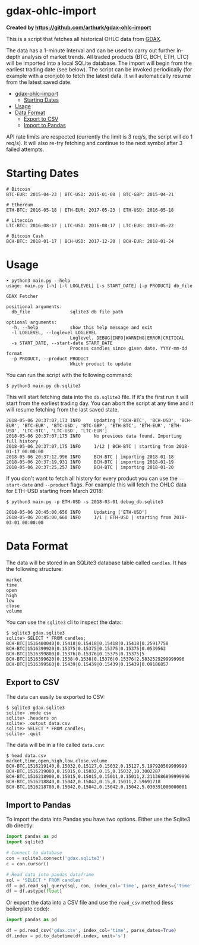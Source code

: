 gdax-ohlc-import
================

**Created by https://github.com/arthurk/gdax-ohlc-import**


This is a script that fetches all historical OHLC data from [GDAX](https://www.gdax.com/).

The data has a 1-minute interval and can be used to carry out further in-depth analysis of market trends. All traded products (BTC, BCH, ETH, LTC) will be imported into a local SQLite database. The import will begin from the earliest trading date (see below). The script can be invoked periodically (for example with a cronjob) to fetch the latest data. It will automatically resume from the latest saved date.

- [gdax-ohlc-import](#gdax-ohlc-import)
  * [Starting Dates](#starting-dates)
- [Usage](#usage)
- [Data Format](#data-format)
  * [Export to CSV](#export-to-csv)
  * [Import to Pandas](#import-to-pandas)

API rate limits are respected (currently the limit is 3 req/s, the script will do 1 req/s). It will also re-try fetching and continue to the next symbol after 3 failed attempts.

Starting Dates
==============

    # Bitcoin
    BTC-EUR: 2015-04-23 | BTC-USD: 2015-01-08 | BTC-GBP: 2015-04-21

    # Ethereum
    ETH-BTC: 2016-05-18 | ETH-EUR: 2017-05-23 | ETH-USD: 2016-05-18

    # Litecoin
    LTC-BTC: 2016-08-17 | LTC-USD: 2016-08-17 | LTC-EUR: 2017-05-22

    # Bitcoin Cash
    BCH-BTC: 2018-01-17 | BCH-USD: 2017-12-20 | BCH-EUR: 2018-01-24

Usage
=====

    ➤ python3 main.py --help
    usage: main.py [-h] [-l LOGLEVEL] [-s START_DATE] [-p PRODUCT] db_file

    GDAX Fetcher

    positional arguments:
      db_file               sqlite3 db file path

    optional arguments:
      -h, --help            show this help message and exit
      -l LOGLEVEL, --loglevel LOGLEVEL
                            Loglevel. DEBUG|INFO|WARNING|ERROR|CRITICAL
      -s START_DATE, --start-date START_DATE
                            Process candles since given date. YYYY-mm-dd format
      -p PRODUCT, --product PRODUCT
                            Which product to update

You can run the script with the following command:

    $ python3 main.py db.sqlite3

This will start fetching data into the `db.sqlite3` file. If it's the first run it will start from the earliest trading day. You can abort the script at any time and it will resume fetching from the last saved state.

    2018-05-06 20:37:07,173 INFO     Updating ['BCH-BTC', 'BCH-USD', 'BCH-EUR', 'BTC-EUR', 'BTC-USD', 'BTC-GBP', 'ETH-BTC', 'ETH-EUR', 'ETH-USD', 'LTC-BTC', 'LTC-USD', 'LTC-EUR']
    2018-05-06 20:37:07,175 INFO     No previous data found. Importing full history
    2018-05-06 20:37:07,175 INFO     1/12 | BCH-BTC | starting from 2018-01-17 00:00:00
    2018-05-06 20:37:12,996 INFO     BCH-BTC | importing 2018-01-18
    2018-05-06 20:37:19,931 INFO     BCH-BTC | importing 2018-01-19
    2018-05-06 20:37:25,257 INFO     BCH-BTC | importing 2018-01-20

If you don't want to fetch all history for every product you can use the `--start-date` and `--product` flags. For example this will fetch the OHLC data for ETH-USD starting from March 2018:

    $ python3 main.py -p ETH-USD -s 2018-03-01 debug_db.sqlite3

    2018-05-06 20:45:00,656 INFO     Updating ['ETH-USD']
    2018-05-06 20:45:00,660 INFO     1/1 | ETH-USD | starting from 2018-03-01 00:00:00

Data Format
===========

The data will be stored in an SQLite3 database table called `candles`. It has the following structure:

    market
    time
    open
    high
    low
    close
    volume

You can use the `sqlite3` cli to inspect the data::

    $ sqlite3 gdax.sqlite3
    sqlite> SELECT * FROM candles;
    BCH-BTC|1516400040|0.15418|0.15418|0.15418|0.15418|0.25917758
    BCH-BTC|1516399920|0.15375|0.15375|0.15375|0.15375|0.0539563
    BCH-BTC|1516399800|0.15376|0.15376|0.15375|0.15375|5
    BCH-BTC|1516399620|0.1538|0.1538|0.15376|0.15376|2.5832529299999996
    BCH-BTC|1516399560|0.15439|0.15439|0.15439|0.15439|0.09186857

Export to CSV
-------------

The data can easily be exported to CSV:

    $ sqlite3 gdax.sqlite3
    sqlite> .mode csv
    sqlite> .headers on
    sqlite> .output data.csv
    sqlite> SELECT * FROM candles;
    sqlite> .quit

The data will be in a file called `data.csv`:

    $ head data.csv
    market,time,open,high,low,close,volume
    BCH-BTC,1516219140,0.15032,0.15127,0.15032,0.15127,5.197920569999999
    BCH-BTC,1516219080,0.15015,0.15032,0.15,0.15032,10.3002287
    BCH-BTC,1516218900,0.15015,0.15015,0.15011,0.15011,2.2113686899999996
    BCH-BTC,1516218840,0.15042,0.15042,0.15,0.15011,2.59691718
    BCH-BTC,1516218780,0.15042,0.15042,0.15042,0.15042,5.030391000000001

Import to Pandas
----------------

To import the data into Pandas you have two options. Either use the Sqlite3 db directly:

```python
import pandas as pd
import sqlite3

# Connect to database
con = sqlite3.connect('gdax.sqlite3')
c = con.cursor()

# Read data into pandas dataframe
sql = 'SELECT * FROM candles'
df = pd.read_sql_query(sql, con, index_col='time', parse_dates={'time': 's'})
df = df.astype(float)
```

Or export the data into a CSV file and use the `read_csv` method (less boilerplate code):

```python
import pandas as pd

df = pd.read_csv('gdax.csv', index_col='time', parse_dates=True)
df.index = pd.to_datetime(df.index, unit='s')
```
